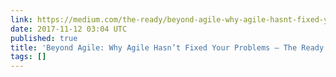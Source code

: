 ```yaml
---
link: https://medium.com/the-ready/beyond-agile-why-agile-hasnt-fixed-your-problems-aabdde9b5ef8
date: 2017-11-12 03:04 UTC
published: true
title: 'Beyond Agile: Why Agile Hasn’t Fixed Your Problems – The Ready – Medium'
tags: []
---
```



